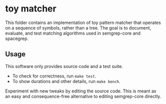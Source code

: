 toy matcher
==

This folder contains an implementation of toy pattern matcher that
operates on a sequence of symbols, rather than a tree. The
goal is to document, evaluate, and test matching
algorithms used in semgrep-core and spacegrep.

Usage
--

This software only provides source code and a test suite.
* To check for correctness, run `make test`.
* To show durations and other details, run `make bench`.

Experiment with new tweaks by editing the source code. This is meant
as an easy and consequence-free alternative to editing semgrep-core
directly.
